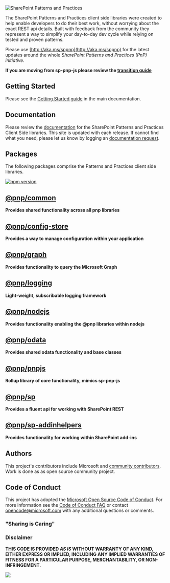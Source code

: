 ![SharePoint Patterns and Practices](https://devofficecdn.azureedge.net/media/Default/PnP/sppnp.png)

The SharePoint Patterns and Practices client side libraries were created to help enable developers to do their best work, without worrying about the exact
REST api details. Built with feedback from the community they represent a way to simplify your day-to-day dev cycle while relying on tested and proven
patterns.

Please use [http://aka.ms/sppnp](http://aka.ms/sppnp) for the latest updates around the whole *SharePoint Patterns and Practices (PnP) initiative*.

**If you are moving from sp-pnp-js please review the [transition guide](https://pnp.github.io/pnp/transition-guide.html)**

## Getting Started

Please see the [Getting Started guide](https://pnp.github.io/pnp/getting-started.html) in the main documentation.

## Documentation

Please review the [documentation](https://pnp.github.io/pnp/) for the SharePoint Patterns and Practices Client Side libraries. This
site is updated with each release. If cannot find what you need, please let us know by logging an [documentation request](https://github.com/pnp/pnp/issues).

## Packages

The following packages comprise the Patterns and Practices client side libraries.

[![npm version](https://badge.fury.io/js/%40pnp%2Fcommon.svg)](https://badge.fury.io/js/%40pnp%2Fcommon)

## [@pnp/common](packages/common/docs/index.md)

**Provides shared functionality across all pnp libraries**

## [@pnp/config-store](packages/config-store/docs/index.md)
**Provides a way to manage configuration within your application**

## [@pnp/graph](packages/graph/docs/index.md)

**Provides functionality to query the Microsoft Graph**

## [@pnp/logging](packages/logging/docs/index.md)

**Light-weight, subscribable logging framework**

## [@pnp/nodejs](packages/nodejs/docs/index.md)

**Provides functionality enabling the @pnp libraries within nodejs**

## [@pnp/odata](packages/odata/docs/index.md)

**Provides shared odata functionality and base classes**

## [@pnp/pnpjs](packages/pnpjs/docs/index.md)

**Rollup library of core functionality, mimics sp-pnp-js**

## [@pnp/sp](packages/sp/docs/index.md)

**Provides a fluent api for working with SharePoint REST**

## [@pnp/sp-addinhelpers](packages/sp-addinhelpers/docs/index.md)

**Provides functionality for working within SharePoint add-ins**


## Authors
This project's contributors include Microsoft and [community contributors](AUTHORS). Work is done as as open source community project.

## Code of Conduct
This project has adopted the [Microsoft Open Source Code of Conduct](https://opensource.microsoft.com/codeofconduct/). For more information see the [Code of Conduct FAQ](https://opensource.microsoft.com/codeofconduct/faq/) or contact [opencode@microsoft.com](mailto:opencode@microsoft.com) with any additional questions or comments.

### "Sharing is Caring"

### Disclaimer
**THIS CODE IS PROVIDED *AS IS* WITHOUT WARRANTY OF ANY KIND, EITHER EXPRESS OR IMPLIED, INCLUDING ANY IMPLIED WARRANTIES OF FITNESS FOR A PARTICULAR PURPOSE, MERCHANTABILITY, OR NON-INFRINGEMENT.**

![](https://telemetry.sharepointpnp.com/@pnp/pnp/readme)
